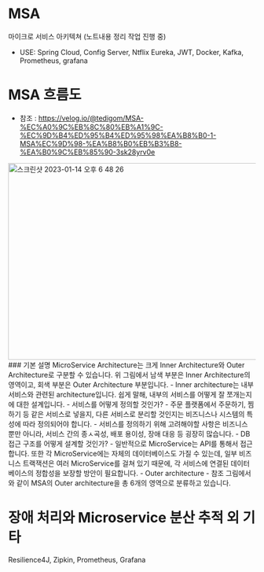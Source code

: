 # MSA
마이크로 서비스 아키텍쳐 (노트내용 정리 작업 진행 중)

- USE: Spring Cloud, Config Server, Ntflix Eureka, JWT, Docker, Kafka, Prometheus, grafana

# MSA 흐름도

- 참조 : https://velog.io/@tedigom/MSA-%EC%A0%9C%EB%8C%80%EB%A1%9C-%EC%9D%B4%ED%95%B4%ED%95%98%EA%B8%B0-1-MSA%EC%9D%98-%EA%B8%B0%EB%B3%B8-%EA%B0%9C%EB%85%90-3sk28yrv0e

<img width="650" height="400" alt="스크린샷 2023-01-14 오후 6 48 26" src="https://user-images.githubusercontent.com/77275513/212466144-d6bc31ab-5ab1-4171-be20-13399f39cd19.png">

<br/>
### 기본 설명
MicroService Architecture는 크게 Inner Architecture와 Outer Architecture로 구분할 수 있습니다. 위 그림에서 남색 부분은 Inner Architecture의 영역이고, 회색 부분은 Outer Architecture 부분입니다.
- Inner architecture는 내부 서비스와 관련된 architecture입니다. 쉽게 말해, 내부의 서비스를 어떻게 잘 쪼개는지에 대한 설계입니다.
 - 서비스를 어떻게 정의할 것인가?
  - 주문 플랫폼에서 주문하기, 찜하기 등 같은 서비스로 넣을지, 다른 서비스로 분리할 것인지는 비즈니스나 시스템의 특성에 따라 정의되어야 합니다. 
  - 서비스를 정의하기 위해 고려해야할 사항은 비즈니스 뿐만 아니라, 서비스 간의 종ㅅ곡성, 배포 용이성, 장애 대응 등 굉장히 많습니다.
 - DB 접근 구조를 어떻게 설계할 것인가?
  - 일반적으로 MicroService는 API를 통해서 접근합니다. 또한 각 MicroService에는 자체의 데이터베이스도 가질 수 있는데, 일부 비즈니스 트랙잭션은 여러 MicroService를 걸쳐 있기 때문에, 각 서비스에 연결된 데이터베이스의 정합성을 보장할 방안이 필요합니다.
- Outer architecture
 - 참조 그림에서와 같이 MSA의 Outer architecture을 총 6개의 영역으로 분류하고 있습니다.

<br/>

# 장애 처리와 Microservice 분산 추적 외 기타<br/>
Resilience4J, Zipkin, Prometheus, Grafana



